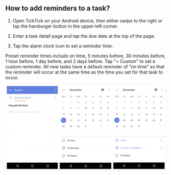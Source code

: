 ## How to add reminders to a task?

1. Open TickTick on your Android device, then either swipe to the right or tap the hamburger button in the upper-left corner.

2. Enter a task detail page and tap the due date at the top of the page.

3. Tap the alarm clock icon to set a reminder time.

Preset reminder times include on time, 5 minutes before, 30 minutes before, 1 hour before, 1 day before, and 2 days before. Tap "+ Custom" to set a custom reminder. All new tasks have a default reminder of "on time" so that the reminder will occur at the same time as the time you set for that task to occur.

![](setreminder.jpg)

